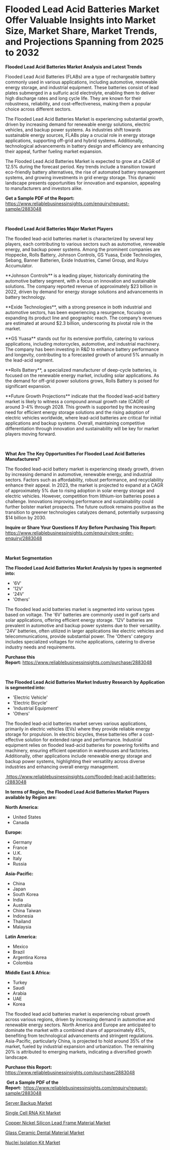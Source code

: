 <p><h1>Flooded Lead Acid Batteries Market Offer Valuable Insights into Market Size, Market Share, Market Trends, and Projections Spanning from 2025 to 2032</h1></p><p><strong>Flooded Lead Acid Batteries Market Analysis and Latest Trends</strong></p>
<p><p>Flooded Lead Acid Batteries (FLABs) are a type of rechargeable battery commonly used in various applications, including automotive, renewable energy storage, and industrial equipment. These batteries consist of lead plates submerged in a sulfuric acid electrolyte, enabling them to deliver high discharge rates and long cycle life. They are known for their robustness, reliability, and cost-effectiveness, making them a popular choice across different sectors.</p><p>The Flooded Lead Acid Batteries Market is experiencing substantial growth, driven by increasing demand for renewable energy solutions, electric vehicles, and backup power systems. As industries shift towards sustainable energy sources, FLABs play a crucial role in energy storage applications, supporting off-grid and hybrid systems. Additionally, technological advancements in battery design and efficiency are enhancing their appeal, further fueling market expansion.</p><p>The Flooded Lead Acid Batteries Market is expected to grow at a CAGR of 12.5% during the forecast period. Key trends include a transition toward eco-friendly battery alternatives, the rise of automated battery management systems, and growing investments in grid energy storage. This dynamic landscape presents opportunities for innovation and expansion, appealing to manufacturers and investors alike.</p></p>
<p><strong>Get a Sample PDF of the Report:&nbsp;</strong> <a href="https://www.reliablebusinessinsights.com/enquiry/request-sample/2883048?utm_campaign=101&utm_medium=2&utm_source=Github&utm_content=ia&utm_term=13032025&utm_id=flooded-lead-acid-batteries">https://www.reliablebusinessinsights.com/enquiry/request-sample/2883048</a></p>
<p>&nbsp;</p>
<p><strong>Flooded Lead Acid Batteries Major Market Players</strong></p>
<p><p>The flooded lead-acid batteries market is characterized by several key players, each contributing to various sectors such as automotive, renewable energy, and backup power systems. Among the prominent companies are Hoppecke, Rolls Battery, Johnson Controls, GS Yuasa, Exide Technologies, Sebang, Banner Batterien, Exide Industries, Camel Group, and Ruiyu Accumulator.</p><p>**Johnson Controls** is a leading player, historically dominating the automotive battery segment, with a focus on innovation and sustainable solutions. The company reported revenue of approximately $23 billion in 2022, driven by demand for energy storage solutions and advancements in battery technology.</p><p>**Exide Technologies**, with a strong presence in both industrial and automotive sectors, has been experiencing a resurgence, focusing on expanding its product line and geographic reach. The company’s revenues are estimated at around $2.3 billion, underscoring its pivotal role in the market.</p><p>**GS Yuasa** stands out for its extensive portfolio, catering to various applications, including motorcycles, automotive, and industrial machinery. The company has been investing in R&D to enhance battery performance and longevity, contributing to a forecasted growth of around 5% annually in the lead-acid segment.</p><p>**Rolls Battery**, a specialized manufacturer of deep-cycle batteries, is focused on the renewable energy market, including solar applications. As the demand for off-grid power solutions grows, Rolls Battery is poised for significant expansion.</p><p>**Future Growth Projections** indicate that the flooded lead-acid battery market is likely to witness a compound annual growth rate (CAGR) of around 3-4% through 2028. This growth is supported by the increasing need for efficient energy storage solutions and the rising adoption of electric vehicles worldwide, where lead-acid batteries are critical for initial applications and backup systems. Overall, maintaining competitive differentiation through innovation and sustainability will be key for market players moving forward.</p></p>
<p>&nbsp;</p>
<p><strong>What Are The Key Opportunities For Flooded Lead Acid Batteries Manufacturers?</strong></p>
<p><p>The flooded lead-acid battery market is experiencing steady growth, driven by increasing demand in automotive, renewable energy, and industrial sectors. Factors such as affordability, robust performance, and recyclability enhance their appeal. In 2023, the market is projected to expand at a CAGR of approximately 5% due to rising adoption in solar energy storage and electric vehicles. However, competition from lithium-ion batteries poses a challenge. Innovations improving performance and sustainability could further bolster market prospects. The future outlook remains positive as the transition to greener technologies catalyzes demand, potentially surpassing $14 billion by 2030.</p></p>
<p><strong>Inquire or Share Your Questions If Any Before Purchasing This Report:</strong> <a href="https://www.reliablebusinessinsights.com/enquiry/pre-order-enquiry/2883048?utm_campaign=101&utm_medium=2&utm_source=Github&utm_content=ia&utm_term=13032025&utm_id=flooded-lead-acid-batteries">https://www.reliablebusinessinsights.com/enquiry/pre-order-enquiry/2883048</a></p>
<p>&nbsp;</p>
<p><strong>Market Segmentation</strong></p>
<p><strong>The Flooded Lead Acid Batteries Market Analysis by types is segmented into:</strong></p>
<p><ul><li>'6V'</li><li>'12V'</li><li>'24V'</li><li>'Others'</li></ul></p>
<p><p>The flooded lead acid batteries market is segmented into various types based on voltage. The '6V' batteries are commonly used in golf carts and solar applications, offering efficient energy storage. '12V' batteries are prevalent in automotive and backup power systems due to their versatility. '24V' batteries, often utilized in larger applications like electric vehicles and telecommunications, provide substantial power. The 'Others' category includes specialized voltages for niche applications, catering to diverse industry needs and requirements.</p></p>
<p><strong>Purchase this Report:&nbsp;</strong><a href="https://www.reliablebusinessinsights.com/purchase/2883048?utm_campaign=101&utm_medium=2&utm_source=Github&utm_content=ia&utm_term=13032025&utm_id=flooded-lead-acid-batteries">https://www.reliablebusinessinsights.com/purchase/2883048</a></p>
<p>&nbsp;</p>
<p><strong>The Flooded Lead Acid Batteries Market Industry Research by Application is segmented into:</strong></p>
<p><ul><li>'Electric Vehicle'</li><li>'Electric Bicycle'</li><li>'Industrial Equipment'</li><li>'Others'</li></ul></p>
<p><p>The flooded lead-acid batteries market serves various applications, primarily in electric vehicles (EVs) where they provide reliable energy storage for propulsion. In electric bicycles, these batteries offer a cost-effective solution for extended range and performance. Industrial equipment relies on flooded lead-acid batteries for powering forklifts and machinery, ensuring efficient operation in warehouses and factories. Additionally, other applications include renewable energy storage and backup power systems, highlighting their versatility across diverse industries and enhancing overall energy management.</p></p>
<p><a href="https://www.reliablebusinessinsights.com/flooded-lead-acid-batteries-r2883048?utm_campaign=101&utm_medium=2&utm_source=Github&utm_content=ia&utm_term=13032025&utm_id=flooded-lead-acid-batteries">&nbsp;https://www.reliablebusinessinsights.com/flooded-lead-acid-batteries-r2883048</a></p>
<p><strong>In terms of Region, the Flooded Lead Acid Batteries Market Players available by Region are:</strong></p>
<p>
    <p> <strong> North America: </strong>
        <ul>
            <li>United States</li>
            <li>Canada</li>
        </ul>
        </p> 
    <p> <strong> Europe: </strong>
        <ul>
            <li>Germany</li>
            <li>France</li>
            <li>U.K.</li>
            <li>Italy</li>
            <li>Russia</li>
        </ul>
        </p> 
    <p> <strong> Asia-Pacific: </strong>
        <ul>
            <li>China</li>
            <li>Japan</li>
            <li>South Korea</li>
            <li>India</li>
            <li>Australia</li>
            <li>China Taiwan</li>
            <li>Indonesia</li>
            <li>Thailand</li>
            <li>Malaysia</li>
        </ul>
        </p> 
    <p> <strong> Latin America: </strong>
        <ul>
            <li>Mexico</li>
            <li>Brazil</li>
            <li>Argentina Korea</li>
            <li>Colombia</li>
        </ul>
        </p> 
    <p> <strong> Middle East & Africa: </strong>
        <ul>
            <li>Turkey</li>
            <li>Saudi</li>
            <li>Arabia</li>
            <li>UAE</li>
            <li>Korea</li>
        </ul>
    </p>
    </p>
<p><p>The flooded lead acid batteries market is experiencing robust growth across various regions, driven by increasing demand in automotive and renewable energy sectors. North America and Europe are anticipated to dominate the market with a combined share of approximately 45%, benefiting from technological advancements and stringent regulations. Asia-Pacific, particularly China, is projected to hold around 35% of the market, fueled by industrial expansion and urbanization. The remaining 20% is attributed to emerging markets, indicating a diversified growth landscape.</p></p>
<p><strong>Purchase this Report: </strong><a href="https://www.reliablebusinessinsights.com/purchase/2883048?utm_campaign=101&utm_medium=2&utm_source=Github&utm_content=ia&utm_term=13032025&utm_id=flooded-lead-acid-batteries">https://www.reliablebusinessinsights.com/purchase/2883048</a></p>
<p>&nbsp;<strong>Get a Sample PDF of the Report:&nbsp;&nbsp;</strong><a href="https://www.reliablebusinessinsights.com/enquiry/request-sample/2883048?utm_campaign=101&utm_medium=2&utm_source=Github&utm_content=ia&utm_term=13032025&utm_id=flooded-lead-acid-batteries">https://www.reliablebusinessinsights.com/enquiry/request-sample/2883048</a></p>
<p><strong></strong></p>
<p><p><a href="https://github.com/djihencygnel74/Market-Research-Report-List-1/blob/main/server-backup-market.md?utm_campaign=101&utm_medium=2&utm_source=Github&utm_content=ia&utm_term=13032025&utm_id=flooded-lead-acid-batteries">Server Backup Market</a></p><p><a href="https://github.com/zymerivarrik6/Market-Research-Report-List-1/blob/main/single-cell-rna-kit-market.md?utm_campaign=101&utm_medium=2&utm_source=Github&utm_content=ia&utm_term=13032025&utm_id=flooded-lead-acid-batteries">Single Cell RNA Kit Market</a></p><p><a href="https://github.com/messonmengen75/Market-Research-Report-List-1/blob/main/copper-nickel-silicon-lead-frame-material-market.md?utm_campaign=101&utm_medium=2&utm_source=Github&utm_content=ia&utm_term=13032025&utm_id=flooded-lead-acid-batteries">Copper Nickel Silicon Lead Frame Material Market</a></p><p><a href="https://github.com/kaforarvero/Market-Research-Report-List-1/blob/main/glass-ceramic-dental-material-market.md?utm_campaign=101&utm_medium=2&utm_source=Github&utm_content=ia&utm_term=13032025&utm_id=flooded-lead-acid-batteries">Glass Ceramic Dental Material Market</a></p><p><a href="https://github.com/saimntamiki/Market-Research-Report-List-1/blob/main/nuclei-isolation-kit-market.md?utm_campaign=101&utm_medium=2&utm_source=Github&utm_content=ia&utm_term=13032025&utm_id=flooded-lead-acid-batteries">Nuclei Isolation Kit Market</a></p></p>